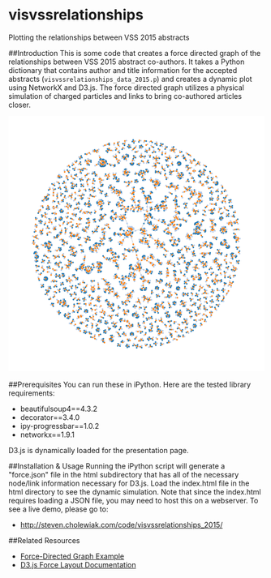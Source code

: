 visvssrelationships
==========================

Plotting the relationships between VSS 2015 abstracts

##Introduction
This is some code that creates a force directed graph of the relationships between VSS 2015 abstract co-authors. It takes a Python dictionary that contains author and title information for the accepted abstracts (```visvssrelationships_data_2015.p```) and creates a dynamic plot using NetworkX and D3.js.  The force directed graph utilizes a physical simulation of charged particles and links to bring co-authored articles closer.

![Image](images/VSS2015DNA.png)

##Prerequisites
You can run these in iPython. Here are the tested library requirements:

* beautifulsoup4==4.3.2
* decorator==3.4.0
* ipy-progressbar==1.0.2
* networkx==1.9.1

D3.js is dynamically loaded for the presentation page.

##Installation & Usage
Running the iPython script will generate a "force.json" file in the html subdirectory that has all of the necessary node/link information necessary for D3.js.  Load the index.html file in the html directory to see the dynamic simulation.  Note that since the index.html requires loading a JSON file, you may need to host this on a webserver. To see a live demo, please go to:
* http://steven.cholewiak.com/code/visvssrelationships_2015/

##Related Resources
* [Force-Directed Graph Example](http://bl.ocks.org/mbostock/4062045)
* [D3.js Force Layout Documentation](https://github.com/mbostock/d3/wiki/Force-Layout)
